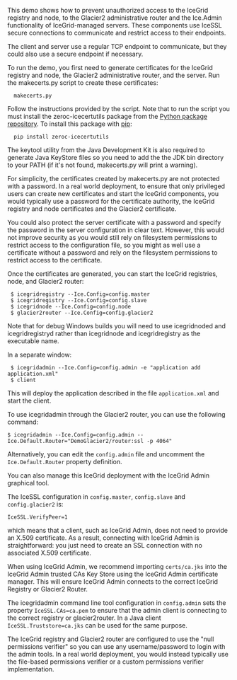 This demo shows how to prevent unauthorized access to the IceGrid
registry and node, to the Glacier2 administrative router and the
Ice.Admin functionality of IceGrid-managed servers. These components
use IceSSL secure connections to communicate and restrict access to
their endpoints.

The client and server use a regular TCP endpoint to communicate, but
they could also use a secure endpoint if necessary.

To run the demo, you first need to generate certificates for the
IceGrid registry and node, the Glacier2 administrative router, and the
server. Run the makecerts.py script to create these certificates:

      makecerts.py

Follow the instructions provided by the script. Note that to run the
script you must install the zeroc-icecertutils package from the
[Python package repository](https://pypi.python.org/pypi). To install
this package with [pip](https://pip.pypa.io):

      pip install zeroc-icecertutils

The keytool utility from the Java Development Kit is also required to
generate Java KeyStore files so you need to add the the JDK bin
directory to your PATH (if it's not found, makecerts.py will print a
warning).

For simplicity, the certificates created by makecerts.py are not
protected with a password. In a real world deployment, to ensure that
only privileged users can create new certificates and start the
IceGrid components, you would typically use a password for the
certificate authority, the IceGrid registry and node certificates and
the Glacier2 certificate.

You could also protect the server certificate with a password and
specify the password in the server configuration in clear text.
However, this would not improve security as you would still rely on
filesystem permissions to restrict access to the configuration file,
so you might as well use a certificate without a password and rely on
the filesystem permissions to restrict access to the certificate.

Once the certificates are generated, you can start the IceGrid
registries, node, and Glacier2 router:

     $ icegridregistry --Ice.Config=config.master
     $ icegridregistry --Ice.Config=config.slave
     $ icegridnode --Ice.Config=config.node
     $ glacier2router --Ice.Config=config.glacier2

Note that for debug Windows builds you will need to use icegridnoded
and icegridregistryd rather than icegridnode and icegridregistry as
the executable name.

In a separate window:

     $ icegridadmin --Ice.Config=config.admin -e "application add application.xml"
     $ client

This will deploy the application described in the file
`application.xml` and start the client.

To use icegridadmin through the Glacier2 router, you can use the
following command:

    $ icegridadmin --Ice.Config=config.admin --Ice.Default.Router="DemoGlacier2/router:ssl -p 4064"

Alternatively, you can edit the `config.admin` file and uncomment the
`Ice.Default.Router` property definition.

You can also manage this IceGrid deployment with the IceGrid Admin
graphical tool.

The IceSSL configuration in `config.master`, `config.slave` and
`config.glacier2` is:

    IceSSL.VerifyPeer=1

which means that a client, such as IceGrid Admin, does not need to
provide an X.509 certificate. As a result, connecting with IceGrid
Admin is straightforward: you just need to create an SSL connection
with no associated X.509 certificate.

When using IceGrid Admin, we recommend importing `certs/ca.jks` into the
IceGrid Admin trusted CAs Key Store using the IceGrid Admin
certificate manager. This will ensure IceGrid Admin connects to the
correct IceGrid Registry or Glacier2 Router.

The icegridadmin command line tool configuration in `config.admin` sets
the property `IceSSL.CAs=ca.pem` to ensure that the admin
client is connecting to the correct registry or glacier2router. In a
Java client `IceSSL.Truststore=ca.jks` can be used for the same
purpose.

The IceGrid registry and Glacier2 router are configured to use the
"null permissions verifier" so you can use any username/password to
login with the admin tools. In a real world deployment, you would
instead typically use the file-based permissions verifier or a custom
permissions verifier implementation.
